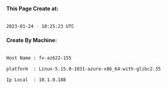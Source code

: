 
   
#### This Page Create at:

```bash

2023-01-24 - 10:25:23 UTC

```

#### Create By Machine:

```bash

Host Name : fv-az622-155

platform  : Linux-5.15.0-1031-azure-x86_64-with-glibc2.35

Ip Local  : 10.1.0.188

```

